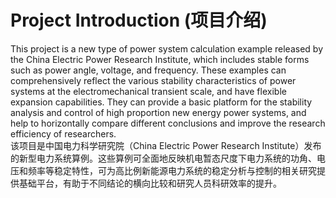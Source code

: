 # Project Introduction (项目介绍)
This project is a new type of power system calculation example released by the China Electric Power Research Institute, which includes stable forms such as power angle, voltage, and frequency. These examples can comprehensively reflect the various stability characteristics of power systems at the electromechanical transient scale, and have flexible expansion capabilities. They can provide a basic platform for the stability analysis and control of high proportion new energy power systems, and help to horizontally compare different conclusions and improve the research efficiency of researchers.<br>
该项目是中国电力科学研究院（China Electric Power Research Institute）发布的新型电力系统算例。这些算例可全面地反映机电暂态尺度下电力系统的功角、电压和频率等稳定特性，可为高比例新能源电力系统的稳定分析与控制的相关研究提供基础平台，有助于不同结论的横向比较和研究人员科研效率的提升。
